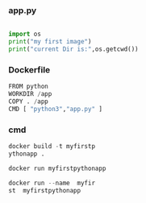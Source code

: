 ### app.py
```python --

import os
print("my first image")
print("current Dir is:",os.getcwd())

```
### Dockerfile
```python 
FROM python
WORKDIR /app
COPY . /app
CMD [ "python3","app.py" ]
```

### cmd
```python
docker build -t myfirstp
ythonapp .

docker run myfirstpythonapp

docker run --name  myfir
st  myfirstpythonapp
```

